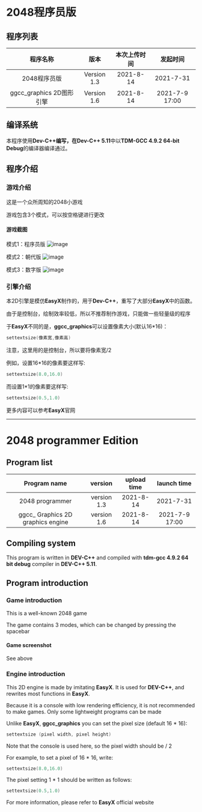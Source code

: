 # 2048程序员版
## 程序列表
| 程序名称 | 版本 | 本次上传时间 | 发起时间 |
|:--------:|:-------:|:--------:|:------:|
| 2048程序员版 | Version 1.3 | 2021-8-14 | 2021-7-31 |
| ggcc_graphics 2D图形引擎 | Version 1.6 | 2021-8-14 | 2021-7-9 17:00 |
## 编译系统
本程序使用**Dev-C++**编写，在**Dev-C++ 5.11**中以**TDM-GCC 4.9.2 64-bit Debug**的编译器编译通过。
## 程序介绍
### 游戏介绍
这是一个众所周知的2048小游戏

游戏包含3个模式，可以按空格键进行更改
#### 游戏截图
模式1：程序员版
![image](https://user-images.githubusercontent.com/88886127/129445816-2e8a7404-78db-4401-8c5a-6bc3c5df3ae0.png)

模式2：朝代版
![image](https://user-images.githubusercontent.com/88886127/129445829-49d8b1a7-a416-4103-ac6f-25d5b241ac1d.png)

模式3：数字版
![image](https://user-images.githubusercontent.com/88886127/129445842-d1608bbf-f835-4a3c-a2e7-3e7d78bb483c.png)

### 引擎介绍
本2D引擎是模仿**EasyX**制作的，用于**Dev-C++**，重写了大部分**EasyX**中的函数。

由于是控制台，绘制效率较低，所以不推荐制作游戏，只能做一些轻量级的程序

于**EasyX**不同的是，**ggcc_graphics**可以设置像素大小(默认16\*16)：
```cpp
settextsize(像素宽,像素高)
```
注意，这里用的是控制台，所以要将像素宽/2

例如，设置16\*16的像素要这样写:
```cpp
settextsize(8.0,16.0)
```
而设置1\*1的像素要这样写:
```cpp
settextsize(0.5,1.0)
```

更多内容可以参考**EasyX**官网

-------

# 2048 programmer Edition
## Program list
| Program name | version | upload time | launch time|
|:--------:|:-------:|:--------:|:------:|
| 2048 programmer | version 1.3 | 2021-8-14 | 2021-7-31|
| ggcc_ Graphics 2D graphics engine | version 1.6 | 2021-8-14 | 2021-7-9 17:00|
## Compiling system
This program is written in **DEV-C++** and compiled with **tdm-gcc 4.9.2 64 bit debug** compiler in **DEV-C++ 5.11**.
## Program introduction
### Game introduction
This is a well-known 2048 game

The game contains 3 modes, which can be changed by pressing the spacebar
#### Game screenshot
See above
### Engine introduction
This 2D engine is made by imitating **EasyX**. It is used for **DEV-C++**, and rewrites most functions in **EasyX**.

Because it is a console with low rendering efficiency, it is not recommended to make games. Only some lightweight programs can be made

Unlike **EasyX**, **ggcc_graphics** you can set the pixel size (default 16 \* 16):
```cpp
settextsize (pixel width, pixel height)
```
Note that the console is used here, so the pixel width should be / 2

For example, to set a pixel of 16 \* 16, write:
```cpp
settextsize(8.0,16.0)
```
The pixel setting 1 \* 1 should be written as follows:
```cpp
settextsize(0.5,1.0)
```
For more information, please refer to **EasyX** official website
